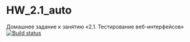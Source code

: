 # HW_2.1_auto
Домашнее задание к занятию «2.1. Тестирование веб-интерфейсов»
[![Build status](https://ci.appveyor.com/api/projects/status/dgd5ud888o45rsd0/branch/main?svg=true)](https://ci.appveyor.com/project/GeneralovDV/hw-2-1-auto/branch/main)
